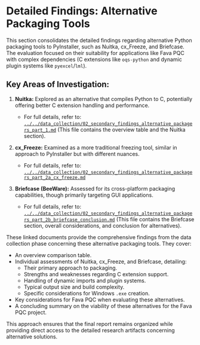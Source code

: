 # Detailed Findings: Alternative Packaging Tools

This section consolidates the detailed findings regarding alternative Python packaging tools to PyInstaller, such as Nuitka, cx_Freeze, and Briefcase. The evaluation focused on their suitability for applications like Fava PQC with complex dependencies (C extensions like `oqs-python` and dynamic plugin systems like `pyexcel`/`lml`).

## Key Areas of Investigation:

1.  **Nuitka:** Explored as an alternative that compiles Python to C, potentially offering better C extension handling and performance.
    *   For full details, refer to: [`../../data_collection/02_secondary_findings_alternative_packagers_part_1.md`](../../data_collection/02_secondary_findings_alternative_packagers_part_1.md) (This file contains the overview table and the Nuitka section).

2.  **cx_Freeze:** Examined as a more traditional freezing tool, similar in approach to PyInstaller but with different nuances.
    *   For full details, refer to: [`../../data_collection/02_secondary_findings_alternative_packagers_part_2a_cx_freeze.md`](../../data_collection/02_secondary_findings_alternative_packagers_part_2a_cx_freeze.md)

3.  **Briefcase (BeeWare):** Assessed for its cross-platform packaging capabilities, though primarily targeting GUI applications.
    *   For full details, refer to: [`../../data_collection/02_secondary_findings_alternative_packagers_part_2b_briefcase_conclusion.md`](../../data_collection/02_secondary_findings_alternative_packagers_part_2b_briefcase_conclusion.md) (This file contains the Briefcase section, overall considerations, and conclusion for alternatives).

These linked documents provide the comprehensive findings from the data collection phase concerning these alternative packaging tools. They cover:
*   An overview comparison table.
*   Individual assessments of Nuitka, cx_Freeze, and Briefcase, detailing:
    *   Their primary approach to packaging.
    *   Strengths and weaknesses regarding C extension support.
    *   Handling of dynamic imports and plugin systems.
    *   Typical output size and build complexity.
    *   Specific considerations for Windows `.exe` creation.
*   Key considerations for Fava PQC when evaluating these alternatives.
*   A concluding summary on the viability of these alternatives for the Fava PQC project.

This approach ensures that the final report remains organized while providing direct access to the detailed research artifacts concerning alternative solutions.